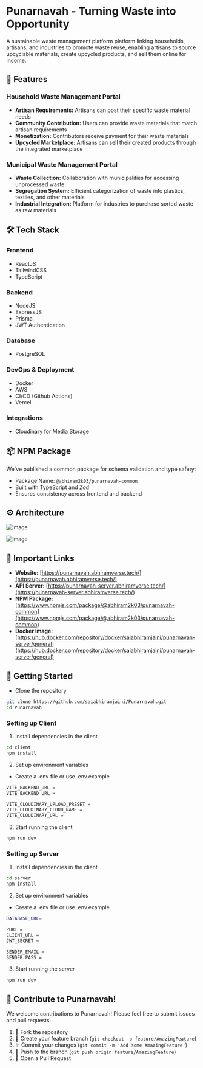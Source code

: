 # Punarnavah - Turning Waste into Opportunity

A sustainable waste management platform platform linking households, artisans, and industries to promote waste reuse, enabling artisans to source upcyclable materials, create upcycled products, and sell them online for income.

## 🌟 Features

### Household Waste Management Portal
- **Artisan Requirements:** Artisans can post their specific waste material needs
- **Community Contribution:** Users can provide waste materials that match artisan requirements
- **Monetization:** Contributors receive payment for their waste materials
- **Upcycled Marketplace:** Artisans can sell their created products through the integrated marketplace

### Municipal Waste Management Portal
- **Waste Collection:** Collaboration with municipalities for accessing unprocessed waste
- **Segregation System:** Efficient categorization of waste into plastics, textiles, and other materials
- **Industrial Integration:** Platform for industries to purchase sorted waste as raw materials

## 🛠️ Tech Stack

### Frontend
- ReactJS
- TailwindCSS
- TypeScript

### Backend
- NodeJS
- ExpressJS
- Prisma
- JWT Authentication

### Database
- PostgreSQL

### DevOps & Deployment
- Docker
- AWS
- CI/CD (Github Actions)
- Vercel

### Integrations
- Cloudinary for Media Storage

## 📦 NPM Package
We've published a common package for schema validation and type safety:
- Package Name: `@abhiram2k03/punarnavah-common`
- Built with TypeScript and Zod
- Ensures consistency across frontend and backend

## ⚙️ Architecture

![image](https://github.com/user-attachments/assets/ab3f2117-db60-443d-b718-c9b16bb34cb0)

![image](https://github.com/user-attachments/assets/11082e58-0117-4e19-8e72-d167eb2afa6b)

## 🔗 Important Links

- **Website:** [https://punarnavah.abhiramverse.tech/](https://punarnavah.abhiramverse.tech/)
- **API Server:** [https://punarnavah-server.abhiramverse.tech/](https://punarnavah-server.abhiramverse.tech/)
- **NPM Package:** [https://www.npmjs.com/package/@abhiram2k03/punarnavah-common](https://www.npmjs.com/package/@abhiram2k03/punarnavah-common)
- **Docker Image:** [https://hub.docker.com/repository/docker/saiabhiramjaini/punarnavah-server/general](https://hub.docker.com/repository/docker/saiabhiramjaini/punarnavah-server/general)

## 🚀 Getting Started

- Clone the repository
```bash
git clone https://github.com/saiabhiramjaini/Punarnavah.git
cd Punarnavah
```

### Setting up Client

1. Install dependencies in the client
```bash
cd client
npm install
```

2. Set up environment variables
- Create a .env file or use .env.example
```bash
VITE_BACKEND_URL = 
VITE_BACKEND_URL = 

VITE_CLOUDINARY_UPLOAD_PRESET = 
VITE_CLOUDINARY_CLOUD_NAME = 
VITE_CLOUDINARY_URL = 

```

3. Start running the client
```bash
npm run dev
```


### Setting up Server

1. Install dependencies in the client
```bash
cd server
npm install
```

2. Set up environment variables
- Create a .env file or use .env.example
```bash
DATABASE_URL=

PORT = 
CLIENT_URL = 
JWT_SECRET = 

SENDER_EMAIL = 
SENDER_PASS = 

```

3. Start running the server
```bash
npm run dev
```

## 🤝 Contribute to Punarnavah!

We welcome contributions to Punarnavah! Please feel free to submit issues and pull requests.

1. 🌿 Fork the repository
2. 🌟 Create your feature branch (`git checkout -b feature/AmazingFeature`)
3. ✨ Commit your changes (`git commit -m 'Add some AmazingFeature'`)
4. 🚀 Push to the branch (`git push origin feature/AmazingFeature`)
5. 🎉 Open a Pull Request


